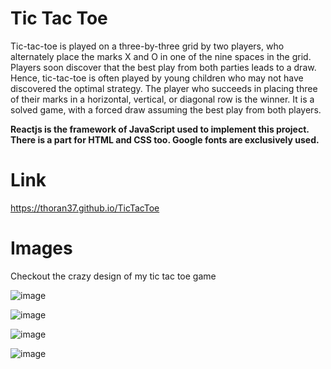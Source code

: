 # Tic Tac Toe
Tic-tac-toe is played on a three-by-three grid by two players, who alternately place the marks X and O in one of the nine spaces in the grid. Players soon discover that the best play from both parties leads to a draw. Hence, tic-tac-toe is often played by young children who may not have discovered the optimal strategy. The player who succeeds in placing three of their marks in a horizontal, vertical, or diagonal row is the winner. It is a solved game, with a forced draw assuming the best play from both players.

**Reactjs is the framework of JavaScript used to implement this project. There is a part for HTML and CSS too. Google fonts are exclusively used.**
# Link
https://thoran37.github.io/TicTacToe
# Images
Checkout the crazy design of my tic tac toe game

![image](https://github.com/Thoran37/TicTacToe/assets/132071612/e9042d09-e4fb-4287-981b-affd0a29578a)   

![image](https://github.com/Thoran37/TicTacToe/assets/132071612/7167f30c-23e8-42a2-89fa-47afebb38b26)

![image](https://github.com/Thoran37/TicTacToe/assets/132071612/a0f73e04-a707-47c9-a1a6-b9c0b798a6d0)   

![image](https://github.com/Thoran37/TicTacToe/assets/132071612/ede9dfd5-08c7-48aa-8c43-f8ec2247632b)
